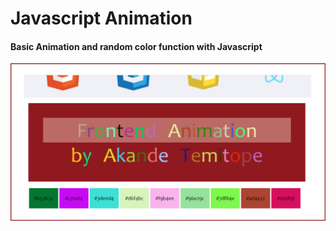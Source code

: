 # Javascript Animation

#### Basic Animation and random color function with Javascript
 
<a href='https://topmark1.github.io/Javascript-Animation/'>![Animation](https://github.com/Topmark1/Javascript-Animation/blob/master/Capture1.PNG)</a>
